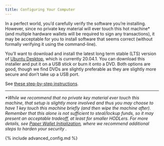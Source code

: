 ```yaml
---
title: Configuring Your Computer
---
```


In a perfect world, you’d carefully verify the software you’re installing.
However, since no private key material will ever touch this hot machine\* (and multiple hardware wallets will be required to sign any transactions), it may be acceptable for you to install software that seems correct (without formally verifying it using the command-line).

You’ll want to download and install the latest long term stable (LTS) version of [Ubuntu Desktop](https://ubuntu.com/download/desktop), which is currently 20.04.1.
You can download this installer and put it on a USB stick or burn it onto a DVD.
Both options are good, though we find DVDs are slightly preferable as they are slightly more secure and don’t take up a USB port.

See [these step-by-step instructions](https://ubuntu.com/tutorials/install-ubuntu-desktop).


---

_\*While we recommend that no private key material ever touch this machine, that setup is slightly more involved and thus you may choose to have 1 key touch this machine briefly (and then wipe the machine after).
Remember that this alone is not sufficient to steal/lockup funds, so it may present an acceptable tradeoff, at least for smaller HODLers.
For more details, see [Paper Wallet Initialization](/initialize-paper-wallet), where we recommend additional steps to harden your security ._


{% include advanced_config.md %}
